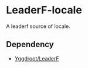 LeaderF-locale
==============

A leaderf source of locale.

Dependency
----------

- [Yggdroot/LeaderF](https://github.com/Yggdroot/LeaderF)
